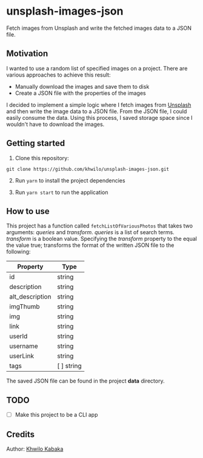 # unsplash-images-json

Fetch images from Unsplash and write the fetched images data to a JSON file.

## Motivation

I wanted to use a random list of specified images on a project. There are various approaches to achieve this result:

- Manually download the images and save them to disk
- Create a JSON file with the properties of the images

I decided to implement a simple logic where I fetch images from [Unsplash](https://unsplash.com/) and then write the image data to a JSON file. From the JSON file, I could easily consume the data. Using this process, I saved storage space since I wouldn't have to download the images.

## Getting started

1. Clone this repository:

```
git clone https://github.com/khwilo/unsplash-images-json.git
```

2. Run `yarn` to install the project dependencies

3. Run `yarn start` to run the application

## How to use

This project has a function called `fetchListOfVariousPhotos` that takes two arguments: *queries* and *transform*. *queries* is a list of search terms. *transform* is a boolean value. Specifying the *transform* property to the equal the value true; transforms the format of the written JSON file to the following:

<table>
  <thead>
    <tr>
      <th>Property</th>
      <th>Type</th>
    </tr>
  </thead>
  <tbody>
    <tr>
      <td>id</td>
      <td>string</td>
    </tr>
    <tr>
      <td>description</td>
      <td>string</td>
    </tr>
    <tr>
      <td>alt_description</td>
      <td>string</td>
    </tr>
    <tr>
      <td>imgThumb</td>
      <td>string</td>
    </tr>
    <tr>
      <td>img</td>
      <td>string</td>
    </tr>
    <tr>
      <td>link</td>
      <td>string</td>
    </tr>
    <tr>
      <td>userId</td>
      <td>string</td>
    </tr>
    <tr>
      <td>username</td>
      <td>string</td>
    </tr>
    <tr>
      <td>userLink</td>
      <td>string</td>
    </tr>
    <tr>
      <td>tags</td>
      <td>[ ] string</td>
    </tr>
  </tbody>
</table>


The saved JSON file can be found in the project **data** directory.

## TODO

- [ ] Make this project to be a CLI app

## Credits

Author: [Khwilo Kabaka](https://github.com/khwilo)
